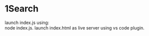 # 1Search
launch index.js using:  
    node index.js. 
launch index.html as live server using vs code plugin. 
